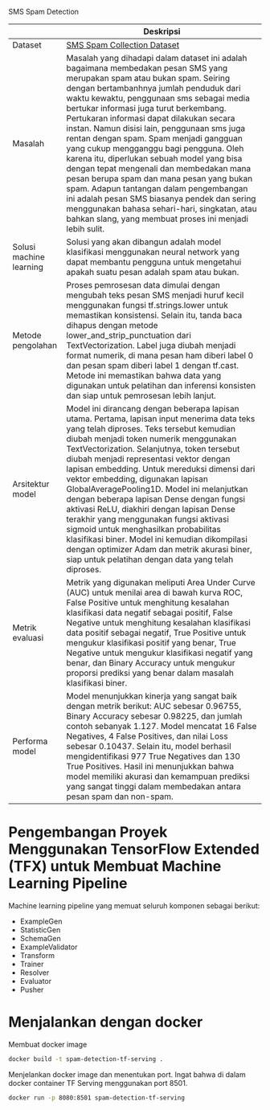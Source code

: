 SMS Spam Detection

| | Deskripsi |
| ----------- | ----------- |
| Dataset | [SMS Spam Collection Dataset](https://www.kaggle.com/datasets/uciml/sms-spam-collection-dataset) |
| Masalah | Masalah yang dihadapi dalam dataset ini adalah bagaimana membedakan pesan SMS yang merupakan spam atau bukan spam. Seiring dengan bertambanhnya jumlah penduduk dari waktu kewaktu, penggunaan sms sebagai media bertukar informasi juga turut berkembang. Pertukaran informasi dapat dilakukan secara instan. Namun disisi lain, penggunaan sms juga rentan dengan spam. Spam menjadi gangguan yang cukup mengganggu bagi pengguna. Oleh karena itu, diperlukan sebuah model yang bisa dengan tepat mengenali dan membedakan mana pesan berupa spam dan mana pesan yang bukan spam. Adapun tantangan dalam pengembangan ini adalah pesan SMS biasanya pendek dan sering menggunakan bahasa sehari-hari, singkatan, atau bahkan slang, yang membuat proses ini menjadi lebih sulit. |
| Solusi machine learning | Solusi yang akan dibangun adalah model klasifikasi menggunakan neural network yang dapat membantu pengguna untuk mengetahui apakah suatu pesan adalah spam atau bukan. |
| Metode pengolahan | Proses pemrosesan data dimulai dengan mengubah teks pesan SMS menjadi huruf kecil menggunakan fungsi tf.strings.lower untuk memastikan konsistensi. Selain itu, tanda baca dihapus dengan metode lower_and_strip_punctuation dari TextVectorization. Label juga diubah menjadi format numerik, di mana pesan ham diberi label 0 dan pesan spam diberi label 1 dengan tf.cast. Metode ini memastikan bahwa data yang digunakan untuk pelatihan dan inferensi konsisten dan siap untuk pemrosesan lebih lanjut. |
| Arsitektur model | Model ini dirancang dengan beberapa lapisan utama. Pertama, lapisan input menerima data teks yang telah diproses. Teks tersebut kemudian diubah menjadi token numerik menggunakan TextVectorization. Selanjutnya, token tersebut diubah menjadi representasi vektor dengan lapisan embedding. Untuk mereduksi dimensi dari vektor embedding, digunakan lapisan GlobalAveragePooling1D. Model ini melanjutkan dengan beberapa lapisan Dense dengan fungsi aktivasi ReLU, diakhiri dengan lapisan Dense terakhir yang menggunakan fungsi aktivasi sigmoid untuk menghasilkan probabilitas klasifikasi biner. Model ini kemudian dikompilasi dengan optimizer Adam dan metrik akurasi biner, siap untuk pelatihan dengan data yang telah diproses. |
| Metrik evaluasi | Metrik yang digunakan meliputi Area Under Curve (AUC) untuk menilai area di bawah kurva ROC, False Positive untuk menghitung kesalahan klasifikasi data negatif sebagai positif, False Negative untuk menghitung kesalahan klasifikasi data positif sebagai negatif, True Positive untuk mengukur klasifikasi positif yang benar, True Negative untuk mengukur klasifikasi negatif yang benar, dan Binary Accuracy untuk mengukur proporsi prediksi yang benar dalam masalah klasifikasi biner. |
| Performa model | Model menunjukkan kinerja yang sangat baik dengan metrik berikut: AUC sebesar 0.96755, Binary Accuracy sebesar 0.98225, dan jumlah contoh sebanyak 1.127. Model mencatat 16 False Negatives, 4 False Positives, dan nilai Loss sebesar 0.10437. Selain itu, model berhasil mengidentifikasi 977 True Negatives dan 130 True Positives. Hasil ini menunjukkan bahwa model memiliki akurasi dan kemampuan prediksi yang sangat tinggi dalam membedakan antara pesan spam dan non-spam. |

# Pengembangan Proyek Menggunakan TensorFlow Extended (TFX) untuk Membuat Machine Learning Pipeline
Machine learning pipeline yang memuat seluruh komponen sebagai berikut:
- ExampleGen
- StatisticGen
- SchemaGen
- ExampleValidator
- Transform
- Trainer
- Resolver
- Evaluator
- Pusher

# Menjalankan dengan docker

Membuat docker image 

```bash
docker build -t spam-detection-tf-serving .
```

Menjelankan docker image dan menentukan port. Ingat bahwa di dalam docker container TF Serving menggunakan port 8501.

```bash
docker run -p 8080:8501 spam-detection-tf-serving
```
